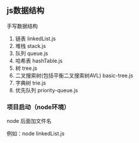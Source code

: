 ## js数据结构

手写数据结构

1. 链表 linkedList.js
2. 堆栈 stack.js
3. 队列 queue.js
4. 哈希表 hashTable.js
5. 树 tree.js
6. 二叉搜索树(包括平衡二叉搜索树AVL) basic-tree.js
7. 字典树 trie.js
8. 优先队列 priority-queue.js

### 项目启动（node环境）

node 后面加文件名  

例如：node linkedList.js
